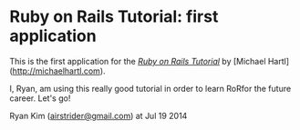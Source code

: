 # Ruby on Rails Tutorial: first application

This is the first application for the
[*Ruby on Rails Tutorial*](http://railstutorial.org/)
by [Michael Hartl] (http://michaelhartl.com).

I, Ryan, am using this really good tutorial in order to learn RoRfor the future career. Let's go!

Ryan Kim (airstrider@gmail.com) at Jul 19 2014

